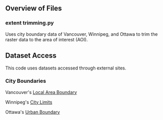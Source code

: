 ## **Overview of Files**
### **extent trimming.py**
Uses city boundary data of Vancouver, Winnipeg, and Ottawa to trim the raster data to the area of interest (AOI).


## **Dataset Access**
This code uses datasets accessed through external sites.

### **City Boundaries**
Vancouver's [Local Area Boundary](https://opendata.vancouver.ca/explore/dataset/local-area-boundary/information/?disjunctive.name&location=13,49.24416,-123.14112&basemap=jawg.streets)

Winnipeg's [City Limits](https://data.winnipeg.ca/City-Planning/City-Limit/2nyq-f444/about_data)

Ottawa's [Urban Boundary](https://open.ottawa.ca/datasets/8cdb5b8e38194bdeb9dc75ac4c15c8f0_13/explore?location=45.372942%2C-75.700400%2C2.32)

